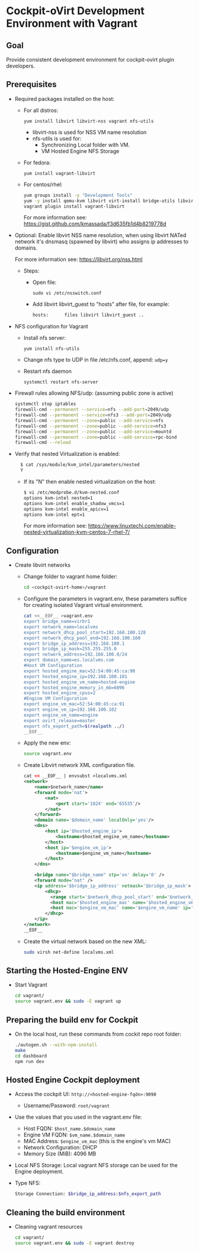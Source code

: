 # Cockpit-oVirt Development Environment with Vagrant

## Goal

Provide consistent development environment for cockpit-ovirt plugin developers.

## Prerequisites

* Required packages installed on the host:
  * For all distros:

    ```yum install libvirt libvirt-nss vagrant nfs-utils```
    * libvirt-nss is used for NSS VM name resolution
    * nfs-utils is used for:
      * Synchronizing Local folder with VM.
      * VM Hosted Engine NFS Storage

  * For fedora:

    ```yum install vagrant-libvirt```
  * For centos/rhel:

    ```bash
    yum groups install -y "Development Tools"
    yum -y install qemu-kvm libvirt virt-install bridge-utils libvirt-devel libxslt-devel libxml2-devel libvirt-devel libguestfs-tools-c
    vagrant plugin install vagrant-libvirt
    ```

    For more information see: <https://gist.github.com/kmassada/f3d635fb1d4b8219778d>

* Optional: Enable libvirt NSS name resolution,
  when using libvirt NATed network it's dnsmasq (spawned by libvirt)
  who assigns ip addresses to domains.

  For more information see: <https://libvirt.org/nss.html>

  * Steps:
    * Open file:

      `sudo vi /etc/nsswitch.conf`
    * Add libvirt libvirt_guest to "hosts" after file,
      for example:

      ```bash
      hosts:      files libvirt libvirt_guest ..
      ```

* NFS configuration for Vagrant
  * Install nfs server:

    `yum install nfs-utils`
  * Change nfs type to UDP in file /etc/nfs.conf, append: `udp=y`
  * Restart nfs daemon

    `systemctl restart nfs-server`

* Firewall rules allowing NFS/udp:  (assuming public zone is active)

  ```bash
  systemctl stop iptables
  firewall-cmd --permanent --service=nfs --add-port=2049/udp
  firewall-cmd --permanent --service=nfs3 --add-port=2049/udp
  firewall-cmd --permanent --zone=public --add-service=nfs
  firewall-cmd --permanent --zone=public --add-service=nfs3
  firewall-cmd --permanent --zone=public --add-service=mountd
  firewall-cmd --permanent --zone=public --add-service=rpc-bind
  firewall-cmd --reload
  ```

* Verify that nested Virtualization is enabled:

  ```bash
    $ cat /sys/module/kvm_intel/parameters/nested
    Y
  ```

  * If its "N" then enable nested virtualization on the host:

    ```bash
    $ vi /etc/modprobe.d/kvm-nested.conf
    options kvm-intel nested=1
    options kvm-intel enable_shadow_vmcs=1
    options kvm-intel enable_apicv=1
    options kvm-intel ept=1
    ```

     For more information see: <https://www.linuxtechi.com/enable-nested-virtualization-kvm-centos-7-rhel-7/>

## Configuration

* Create libvirt networks
  * Change folder to vagrant home folder:

    ```bash
    cd <cockpit-ovirt-home>/vagrant
    ```

  * Configure the parameters in vagrant.env,
    these parameters suffice for creating isolated Vagrant virtual environment.

    ```bash
    cat <<__EOF__ >vagrant.env
    export bridge_name=virbr1
    export network_name=localvms
    export network_dhcp_pool_start=192.168.100.128
    export network_dhcp_pool_end=192.168.100.160
    export bridge_ip_address=192.168.100.1
    export bridge_ip_mask=255.255.255.0
    export network_address=192.168.100.0/24
    export domain_name=es.localvms.com
    #Host VM Configuration
    export hosted_engine_mac=52:54:00:45:ca:90
    export hosted_engine_ip=192.168.100.101
    export hosted_engine_vm_name=hosted-engine
    export hosted_engine_memory_in_mb=6096
    export hosted_engine_cpus=2
    #Engine VM Configuration
    export engine_vm_mac=52:54:00:45:ca:91
    export engine_vm_ip=192.168.100.102
    export engine_vm_name=engine
    export ovirt_release=master
    export nfs_export_path=$(realpath ../)
    __EOF__
    ```

  * Apply the new env:

    ```bash
    source vagrant.env
    ```

  * Create Libvirt network XML configuration file.

    ```xml
    cat << __EOF__ | envsubst >localvms.xml
    <network>
        <name>$network_name</name>
        <forward mode='nat'>
            <nat>
                <port start='1024' end='65535'/>
            </nat>
        </forward>
        <domain name='$domain_name' localOnly='yes'/>
        <dns>
            <host ip='$hosted_engine_ip'>
                <hostname>$hosted_engine_vm_name</hostname>
            </host>
            <host ip='$engine_vm_ip'>
                <hostname>$engine_vm_name</hostname>
            </host>
        </dns>

        <bridge name="$bridge_name" stp='on' delay='0' />
        <forward mode="nat" />
        <ip address='$bridge_ip_address' netmask='$bridge_ip_mask'>
            <dhcp>
              <range start='$network_dhcp_pool_start' end='$network_dhcp_pool_end'/>
              <host mac='$hosted_engine_mac' name='$hosted_engine_vm_name' ip='$hosted_engine_ip'/>
              <host mac='$engine_vm_mac' name='$engine_vm_name' ip='$engine_vm_ip'/>
            </dhcp>
        </ip>
    </network>
    __EOF__
    ```

  * Create the virtual network based on the new XML:

    ```bash
    sudo virsh net-define localvms.xml
    ```

## Starting the Hosted-Engine ENV

* Start Vagrant

  ```bash
  cd vagrant/
  source vagrant.env && sudo -E vagrant up
  ```

## Preparing the build env for Cockpit

* On the local host, run these commands from cockit repo root folder:

  ```bash
  ./autogen.sh --with-npm-install
  make
  cd dashboard
  npm run dev
  ```

## Hosted Engine Cockpit deployment

* Access the cockpit UI: `http://<hosted-engine-fqdn>:9090`
  * Username/Password: `root/vagrant`
* Use the values that you used in the vagrant.env file:
  * Host FQDN: `$host_name.$domain_name`
  * Engine VM FQDN: `$vm_name.$domain_name`
  * MAC Address: `$engine_vm_mac` (this is the engine's vm MAC)
  * Network Configuration: DHCP
  * Memory Size (MiB): 4096 MB

* Local NFS Storage:
  Local vagrant NFS storage can be used for the Engine deployment.

* Type NFS:

  ```bash
  Storage Connection: $bridge_ip_address:$nfs_export_path
  ```
## Cleaning the build environment
* Cleaning vagrant resources

  ```bash
  cd vagrant/
  source vagrant.env && sudo -E vagrant destroy
  ```